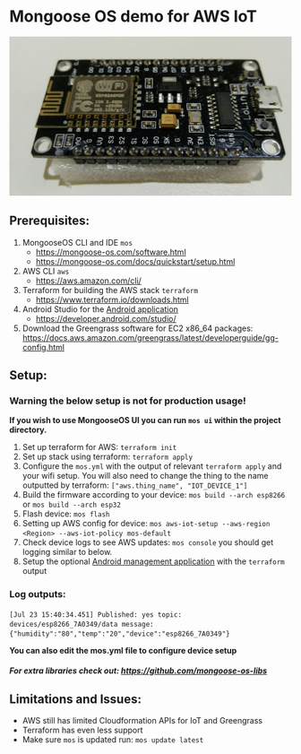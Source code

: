 # Mongoose OS demo for AWS IoT

![ESP8266 IoT Device](https://raw.githubusercontent.com/BenEdridge/Ippon_IoT_ESP/master/aws_iot_esp_device.jpeg)

## Prerequisites:
1. MongooseOS CLI and IDE `mos`
    - https://mongoose-os.com/software.html
    - https://mongoose-os.com/docs/quickstart/setup.html
2. AWS CLI `aws`
    - https://aws.amazon.com/cli/
3.  Terraform for building the AWS stack `terraform`
    - https://www.terraform.io/downloads.html
4. Android Studio for the [Android application](https://github.com/BenEdridge/Ippon_IoT_Android)
    - https://developer.android.com/studio/
5. Download the Greengrass software for EC2 x86_64 packages: https://docs.aws.amazon.com/greengrass/latest/developerguide/gg-config.html


## Setup:
### Warning the below setup is not for production usage!
**If you wish to use MongooseOS UI you can run `mos ui` within the project directory.**

1. Set up terraform for AWS: `terraform init`
2. Set up stack using terraform: `terraform apply`
3. Configure the `mos.yml` with the output of relevant `terraform apply` and your wifi setup. You will also need to 
change the thing to the name outputted by terraform: `["aws.thing_name", "IOT_DEVICE_1"]`
4. Build the firmware according to your device: `mos build --arch esp8266` or `mos build --arch esp32`
5. Flash device: `mos flash`
6. Setting up AWS config for device: `mos aws-iot-setup --aws-region <Region> --aws-iot-policy mos-default` 
7. Check device logs to see AWS updates: `mos console` you should get logging similar to below.
8. Setup the optional [Android management application](https://github.com/BenEdridge/Ippon_IoT_Android) with the `terraform` output


### Log outputs:
`[Jul 23 15:40:34.451] Published: yes topic: devices/esp8266_7A0349/data message: {"humidity":"80","temp":"20","device":"esp8266_7A0349"}`

**You can also edit the mos.yml file to configure device setup**

##### For extra libraries check out: https://github.com/mongoose-os-libs

## Limitations and Issues:
- AWS still has limited Cloudformation APIs for IoT and Greengrass
- Terraform has even less support
- Make sure `mos` is updated run: `mos update latest`



